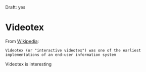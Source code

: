 Draft: yes

# Videotex 

From [Wikipedia](): 

```
Videotex (or "interactive videotex") was one of the earliest implementations of an end-user information system
```

Videotex is interesting 
